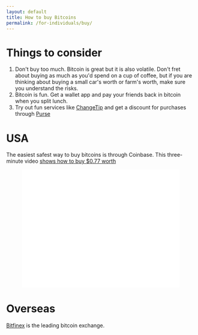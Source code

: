 ```yaml
---
layout: default
title: How to buy Bitcoins
permalink: /for-individuals/buy/
---
```


# Things to consider

 1. Don't buy too much. Bitcoin is great but it is also volatile. Don't fret about buying as much as you'd spend on a cup of coffee, but if you are thinking about buying a small car's worth or farm's worth, make sure you understand the risks.
 2. Bitcoin is fun. Get a wallet app and pay your friends back in bitcoin when you split lunch.
 3. Try out fun services like [ChangeTip](https://www.changetip.com/) and get a discount for purchases through [Purse](https://purse.io/)

# USA
The easiest safest way to buy bitcoins is through Coinbase. This three-minute video [shows how to buy $0.77 worth](https://www.youtube.com/watch?v=fAbWcpmeZXE)

<iframe style="text-align:center;display:block;margin: 0 auto;" width="420" height="315" src="//www.youtube.com/embed/fAbWcpmeZXE" frameborder="0" allowfullscreen></iframe>

# Overseas
[Bitfinex](http://www.bitfinex.com) is the leading bitcoin exchange.